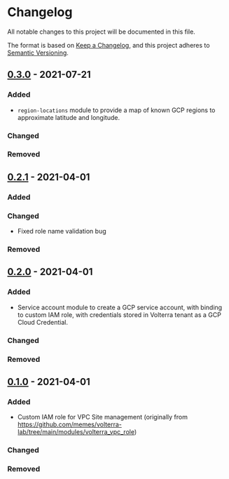 # Changelog

<!-- spell-checker: ignore markdownlint volterra -->
<!-- markdownlint-disable MD024 -->

All notable changes to this project will be documented in this file.

The format is based on [Keep a Changelog](https://keepachangelog.com/en/1.0.0/),
and this project adheres to [Semantic Versioning](https://semver.org/spec/v2.0.0.html).

## [0.3.0] - 2021-07-21

### Added

- `region-locations` module to provide a map of known GCP regions to approximate
  latitude and longitude.

### Changed

### Removed

## [0.2.1] - 2021-04-01

### Added

### Changed

- Fixed role name validation bug

### Removed

## [0.2.0] - 2021-04-01

### Added

- Service account module to create a GCP service account, with binding to custom
  IAM role, with credentials stored in Volterra tenant as a GCP Cloud Credential.

### Changed

### Removed

## [0.1.0] - 2021-04-01

### Added

- Custom IAM role for VPC Site management (originally from https://github.com/memes/volterra-lab/tree/main/modules/volterra_vpc_role)

### Changed

### Removed

[0.3.0]: https://github.com/memes/terraform-google-volterra/compare/0.2.1...0.3.0
[0.2.1]: https://github.com/memes/terraform-google-volterra/compare/0.2.0...0.2.1
[0.2.0]: https://github.com/memes/terraform-google-volterra/compare/0.1.0...0.2.0
[0.1.0]: https://github.com/memes/terraform-google-volterra/releases/tag/0.1.0
